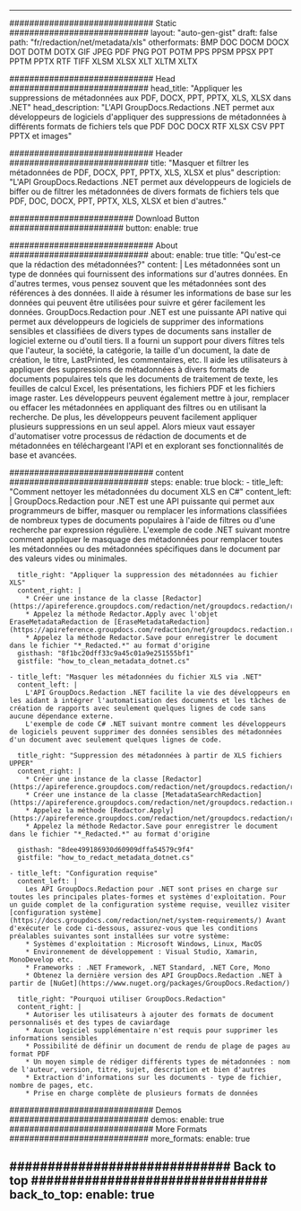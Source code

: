 
---
############################# Static ############################
layout: "auto-gen-gist" 
draft: false
path: "fr/redaction/net/metadata/xls"
otherformats: BMP DOC DOCM DOCX DOT DOTM DOTX GIF JPEG PDF PNG POT POTM PPS PPSM PPSX PPT PPTM PPTX RTF TIFF XLSM XLSX XLT XLTM XLTX  

############################# Head ############################
head_title: "Appliquer les suppressions de métadonnées aux PDF, DOCX, PPT, PPTX, XLS, XLSX dans .NET"
head_description: "L'API GroupDocs.Redactions .NET permet aux développeurs de logiciels d'appliquer des suppressions de métadonnées à différents formats de fichiers tels que PDF DOC DOCX RTF XLSX CSV PPT PPTX et images"

############################# Header ############################
title: "Masquer et filtrer les métadonnées de PDF, DOCX, PPT, PPTX, XLS, XLSX et plus"
description: "L'API GroupDocs.Redactions .NET permet aux développeurs de logiciels de biffer ou de filtrer les métadonnées de divers formats de fichiers tels que PDF, DOC, DOCX, PPT, PPTX, XLS, XLSX et bien d'autres."

######################### Download Button #######################
button:
    enable: true

############################# About ############################
about:
    enable: true
    title: "Qu'est-ce que la rédaction des métadonnées?"
    content: |
        Les métadonnées sont un type de données qui fournissent des informations sur d'autres données. En d'autres termes, vous pensez souvent que les métadonnées sont des références à des données. Il aide à résumer les informations de base sur les données qui peuvent être utilisées pour suivre et gérer facilement les données. GroupDocs.Redaction pour .NET est une puissante API native qui permet aux développeurs de logiciels de supprimer des informations sensibles et classifiées de divers types de documents sans installer de logiciel externe ou d'outil tiers. Il a fourni un support pour divers filtres tels que l'auteur, la société, la catégorie, la taille d'un document, la date de création, le titre, LastPrinted, les commentaires, etc. Il aide les utilisateurs à appliquer des suppressions de métadonnées à divers formats de documents populaires tels que les documents de traitement de texte, les feuilles de calcul Excel, les présentations, les fichiers PDF et les fichiers image raster. Les développeurs peuvent également mettre à jour, remplacer ou effacer les métadonnées en appliquant des filtres ou en utilisant la recherche. De plus, les développeurs peuvent facilement appliquer plusieurs suppressions en un seul appel. Alors mieux vaut essayer d'automatiser votre processus de rédaction de documents et de métadonnées en téléchargeant l'API et en explorant ses fonctionnalités de base et avancées.

############################# content ############################
steps:
    enable: true
    block:
    - title_left: "Comment nettoyer les métadonnées du document XLS en C#"
      content_left: |
        GroupDocs.Redaction pour .NET est une API puissante qui permet aux programmeurs de biffer, masquer ou remplacer les informations classifiées de nombreux types de documents populaires à l'aide de filtres ou d'une recherche par expression régulière.
        L'exemple de code .NET suivant montre comment appliquer le masquage des métadonnées pour remplacer toutes les métadonnées ou des métadonnées spécifiques dans le document par des valeurs vides ou minimales.

      title_right: "Appliquer la suppression des métadonnées au fichier XLS"
      content_right: |
        * Créer une instance de la classe [Redactor](https://apireference.groupdocs.com/redaction/net/groupdocs.redaction/redactor)
        * Appelez la méthode Redactor.Apply avec l'objet EraseMetadataRedaction de [EraseMetadataRedaction](https://apireference.groupdocs.com/redaction/net/groupdocs.redaction.redactions/erasemetadataredaction)
        * Appelez la méthode Redactor.Save pour enregistrer le document dans le fichier "*_Redacted.*" au format d'origine        
      gisthash: "8f1bc20dff33c9a45c01a9e251555bf1"
      gistfile: "how_to_clean_metadata_dotnet.cs"

    - title_left: "Masquer les métadonnées du fichier XLS via .NET"
      content_left: |
        L'API GroupDocs.Redaction .NET facilite la vie des développeurs en les aidant à intégrer l'automatisation des documents et les tâches de création de rapports avec seulement quelques lignes de code sans aucune dépendance externe.
        L'exemple de code C# .NET suivant montre comment les développeurs de logiciels peuvent supprimer des données sensibles des métadonnées d'un document avec seulement quelques lignes de code.
        
      title_right: "Suppression des métadonnées à partir de XLS fichiers UPPER"
      content_right: |
        * Créer une instance de la classe [Redactor](https://apireference.groupdocs.com/redaction/net/groupdocs.redaction/redactor)
        * Créer une instance de la classe [MetadataSearchRedaction](https://apireference.groupdocs.com/redaction/net/groupdocs.redaction.redactions/metadatasearchredaction)
        * Appelez la méthode [Redactor.Apply](https://apireference.groupdocs.com/redaction/net/groupdocs.redaction/redactor/methods/apply/index) 
        * Appelez la méthode Redactor.Save pour enregistrer le document dans le fichier "*_Redacted.*" au format d'origine
        
      gisthash: "8dee499186930d60909dffa54579c9f4"
      gistfile: "how_to_redact_metadata_dotnet.cs"

    - title_left: "Configuration requise"
      content_left: |
        Les API GroupDocs.Redaction pour .NET sont prises en charge sur toutes les principales plates-formes et systèmes d'exploitation. Pour un guide complet de la configuration système requise, veuillez visiter [configuration système](https://docs.groupdocs.com/redaction/net/system-requirements/) Avant d'exécuter le code ci-dessous, assurez-vous que les conditions préalables suivantes sont installées sur votre système:
        * Systèmes d'exploitation : Microsoft Windows, Linux, MacOS
        * Environnement de développement : Visual Studio, Xamarin, MonoDevelop etc.
        * Frameworks : .NET Framework, .NET Standard, .NET Core, Mono
        * Obtenez la dernière version des API GroupDocs.Redaction .NET à partir de [NuGet](https://www.nuget.org/packages/GroupDocs.Redaction/)
        
      title_right: "Pourquoi utiliser GroupDocs.Redaction"
      content_right: |
        * Autoriser les utilisateurs à ajouter des formats de document personnalisés et des types de caviardage
        * Aucun logiciel supplémentaire n'est requis pour supprimer les informations sensibles
        * Possibilité de définir un document de rendu de plage de pages au format PDF
        * Un moyen simple de rédiger différents types de métadonnées : nom de l'auteur, version, titre, sujet, description et bien d'autres
        * Extraction d'informations sur les documents - type de fichier, nombre de pages, etc.
        * Prise en charge complète de plusieurs formats de données

############################# Demos ############################
demos:
    enable: true
############################# More Formats ############################
more_formats:
    enable: true

############################# Back to top ###############################
back_to_top:
    enable: true
---